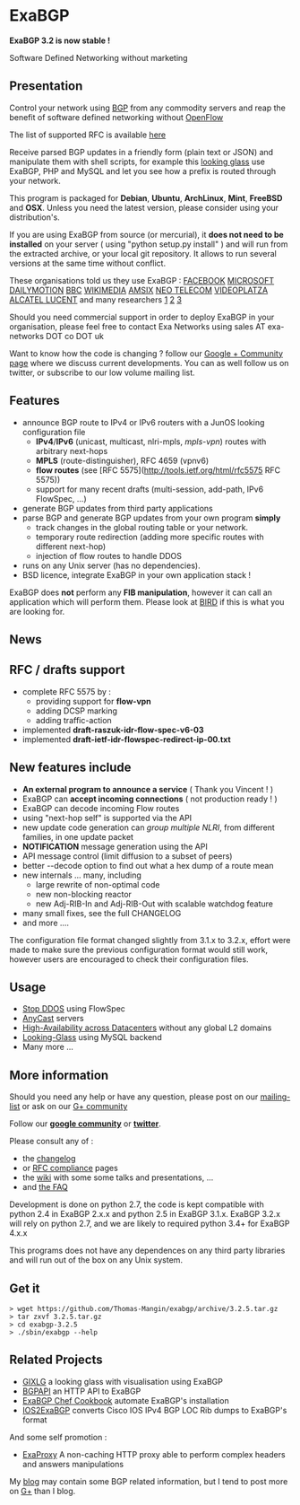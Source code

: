 ExaBGP
======

**ExaBGP 3.2 is now stable !**

Software Defined Networking without marketing

Presentation
------------

Control your network using [BGP](http://www.ietf.org/rfc/rfc4271.txt) from any commodity servers and reap the benefit of software defined networking without [OpenFlow](http://www.wired.com/wiredenterprise/2012/04/going-with-the-flow-google/)

The list of supported RFC is available [here](https://github.com/Thomas-Mangin/exabgp/wiki/RFC-Information)

Receive parsed BGP updates in a friendly form (plain text or JSON) and manipulate them with shell scripts, for example this [looking glass](https://code.google.com/p/gixlg/wiki/sample_maps) use ExaBGP, PHP and MySQL and let you see how a prefix is routed through your network.

This program is packaged for **Debian**, **Ubuntu**, **ArchLinux**, **Mint**, **FreeBSD** and **OSX**. Unless you need the latest version, please consider using your distribution's.

If you are using ExaBGP from source (or mercurial), it **does not need to be installed** on your server ( using "python setup.py install" ) and will run from the extracted archive, or your local git repository. It allows to run several versions at the same time without conflict.

These organisations told us they use ExaBGP :
[FACEBOOK](http://velocityconf.com/velocity2013/public/schedule/detail/28410)
[MICROSOFT](http://www.nanog.org/sites/default/files/wed.general.brainslug.lapukhov.20.pdf)
[DAILYMOTION](https://twitter.com/fgabut)
[BBC](http://www.bbc.co.uk/)
[WIKIMEDIA](https://github.com/Thomas-Mangin/exabgp/issues/4)
[AMSIX](https://ripe64.ripe.net/presentations/49-Follow_Up_AMS-IX_route-server_test_Euro-IX_20th_RIPE64.pdf)
[NEO TELECOM](http://media.frnog.org/FRnOG_18/FRnOG_18-6.pdf)
[VIDEOPLATZA](http://www.videoplaza.com/wp-content/uploads/2013/04/Junior-Operations-Engineer-Spring-2013.pdf)
[ALCATEL LUCENT](http://www.nanog.org/sites/default/files/wed.general.trafficdiversion.serodio.10.pdf)
and many researchers
[1](http://typo3.change-project.eu/fileadmin/publications/Deliverables/CHANGE_Deliverable_D4-3_Revised.pdf)
[2](http://www.cs.cornell.edu/projects/quicksilver/public_pdfs/tcpr.pdf)
[3](http://docs.di.fc.ul.pt/jspui/bitstream/10455/6703/1/Disserta%C3%A7%C3%A3o%20de%20mestrado%20do%20S%C3%A9rgio%20Miguel%20Geraldes%20de%20oliveira%20Serrano_Nov-2010.pdf)

Should you need commercial support in order to deploy ExaBGP in your organisation, please feel free to contact Exa Networks using sales AT exa-networks DOT co DOT uk

Want to know how the code is changing ? follow our [Google + Community page](https://plus.google.com/communities/108249711110699351497) where we discuss current developments. You can as well follow us on twitter, or subscribe to our low volume mailing list.

Features
--------

 * announce BGP route to IPv4 or IPv6 routers with a JunOS looking configuration file
   * **IPv4**/**IPv6** (unicast, multicast, nlri-mpls, *mpls-vpn*) routes with arbitrary next-hops
   * **MPLS** (route-distinguisher), RFC 4659 (vpnv6)
   * **flow routes** (see [RFC 5575](http://tools.ietf.org/html/rfc5575 RFC 5575))
   * support for many recent drafts (multi-session, add-path, IPv6 FlowSpec, ...)
 * generate BGP updates from third party applications
 * parse BGP and generate BGP updates from your own program **simply**
   * track changes in the global routing table or your network.
   * temporary route redirection (adding more specific routes with different next-hop)
   * injection of flow routes to handle DDOS
 * runs on any Unix server (has no dependencies).
 * BSD licence, integrate ExaBGP in your own application stack !

ExaBGP does **not** perform any **FIB manipulation**, however it can call an application which will perform them.
Please look at [BIRD](http://bird.network.cz/) if this is what you are looking for.

News
----

## RFC / drafts support

 * complete RFC 5575 by :
   * providing support for **flow-vpn**
    * adding DCSP marking
    * adding traffic-action
 * implemented **draft-raszuk-idr-flow-spec-v6-03**
 * implemented **draft-ietf-idr-flowspec-redirect-ip-00.txt**

## New features include

 * **An external program to announce a service** ( Thank you Vincent ! )
 * ExaBGP can **accept incoming connections** ( not production ready ! )
 * ExaBGP can decode incoming Flow routes
 * using "next-hop self" is supported via the API
 * new update code generation can *group multiple NLRI*, from different families, in one update packet
 * **NOTIFICATION** message generation using the API
 * API message control (limit diffusion to a subset of peers)
 * better --decode option to find out what a hex dump of a route mean 
 * new internals ... many, including
    * large rewrite of non-optimal code
    * new non-blocking reactor 
    * new Adj-RIB-In and Adj-RIB-Out with scalable watchdog feature
 * many small fixes, see the full CHANGELOG
 * and more ....

The configuration file format changed slightly from 3.1.x to 3.2.x, effort were made to make sure the previous configuration format would still work, however users are encouraged to check their configuration files.

Usage
-----

 * [Stop DDOS](http://perso.nautile.fr/prez/fgabut-flowspec-frnog-final.pdf) using FlowSpec
 * [AnyCast](http://blog.iweb-hosting.co.uk/blog/2012/01/27/using-bgp-to-serve-high-availability-dns/) servers
 * [High-Availability across Datacenters](http://thomas.mangin.com/data/pdf/RIPE%2063%20-%20Mangin%20-%20BGP.pdf) without any global L2 domains
 * [Looking-Glass](https://code.google.com/p/gixlg/)  using MySQL backend
 * Many more ...

More information
----------------

Should you need any help or have any question, please post on our [mailing-list](http://groups.google.com/group/exabgp-users) or ask on our [G+ community](https://plus.google.com/u/0/communities/108249711110699351497)

Follow our [**google community**](https://plus.google.com/u/0/communities/108249711110699351497) or [**twitter**](https://twitter.com/#!/search/exabgp).

Please consult any of :

 * the [changelog](https://raw.github.com/Thomas-Mangin/exabgp/master/CHANGELOG)
 * or [RFC compliance](https://github.com/Thomas-Mangin/exabgp/wiki/RFC-Information) pages
 * the [wiki](https://github.com/Thomas-Mangin/exabgp/wiki) with some some talks and presentations, ...
 * and [the FAQ](https://github.com/Thomas-Mangin/exabgp/wiki/FAQ)

Development is done on python 2.7, the code is kept compatible with python 2.4 in ExaBGP 2.x.x and python 2.5 in ExaBGP 3.1.x.
ExaBGP 3.2.x will rely on python 2.7, and we are likely to required python 3.4+ for ExaBGP 4.x.x

This programs does not have any dependences on any third party libraries and will run out of the box on any Unix system.

Get it
------

	> wget https://github.com/Thomas-Mangin/exabgp/archive/3.2.5.tar.gz
	> tar zxvf 3.2.5.tar.gz
	> cd exabgp-3.2.5
	> ./sbin/exabgp --help

Related Projects
----------------

 * [GIXLG](https://code.google.com/p/gixlg/) a looking glass with visualisation using ExaBGP
 * [BGPAPI](https://github.com/abh/bgpapi) an HTTP API to ExaBGP
 * [ExaBGP Chef Cookbook](https://github.com/hw-cookbooks/exabgp) automate ExaBGP's installation
 * [IOS2ExaBGP](https://github.com/lochiiconnectivity/ios2exa) converts Cisco IOS IPv4 BGP LOC Rib dumps to ExaBGP's format

And some self promotion :

 * [ExaProxy](http://code.google.com/p/exaproxy) A non-caching HTTP proxy able to perform complex headers and answers manipulations

My [blog](http://thomas.mangin.com/categories/networking.html) may contain some BGP related information, but I tend to post more on [G+](https://plus.google.com/u/0/communities/108249711110699351497) than I blog.

